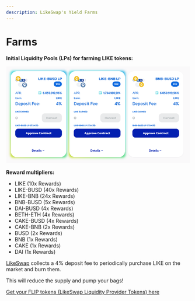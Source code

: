 ```yaml
---
description: LikeSwap's Yield Farms
---
```


# Farms

**Initial Liquidity Pools (LPs) for farming LIKE tokens:**

![LIKE Farms](../.gitbook/assets/farms.png)

**Reward multipliers:**

* LIKE (10x Rewards)
* LIKE-BUSD (40x Rewards)
* LIKE-BNB (24x Rewards)
* BNB-BUSD (5x Rewards)
* DAI-BUSD (4x Rewards)
* BETH-ETH (4x Rewards)
* CAKE-BUSD (4x Rewards)
* CAKE-BNB (2x Rewards)
* BUSD (2x Rewards)
* BNB (1x Rewards)
* CAKE (1x Rewards)
* DAI (1x Rewards)

[LikeSwap](https://likeswap.org/farms) collects a 4% deposit fee to periodically purchase LIKE on the market and burn them.

This will reduce the supply and pump your bags!

[Get your FLIP tokens (LikeSwap Liquidity Provider Tokens) here](https://app.likeswap.org/#/swap)
